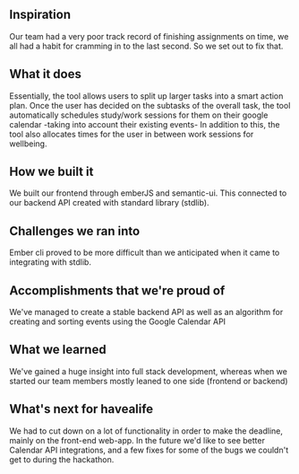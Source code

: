 ## Inspiration
Our team had a very poor track record of finishing assignments on time, we all had a habit for cramming in to the last second. So we set out to fix that.
## What it does
Essentially, the tool allows users to split up larger tasks into a smart action plan. Once the user has decided on the subtasks of the overall task, the tool automatically schedules study/work sessions for them on their google calendar -taking into account their existing events- In addition to this, the tool also allocates times for the user in between work sessions for wellbeing.
## How we built it
We built our frontend through emberJS and semantic-ui. This connected to our backend API created with standard library (stdlib).
## Challenges we ran into
Ember cli proved to be more difficult than we anticipated when it came to integrating with stdlib.
## Accomplishments that we're proud of
We've managed to create a stable backend API as well as an algorithm for creating and sorting events using the Google Calendar API
## What we learned
We've gained a huge insight into full stack development, whereas when we started our team members mostly leaned to one side (frontend or backend)
## What's next for havealife
We had to cut down on a lot of functionality in order to make the deadline, mainly on the front-end web-app. In the future we'd like to see better Calendar API integrations, and a few fixes for some of the bugs we couldn't get to during the hackathon.
